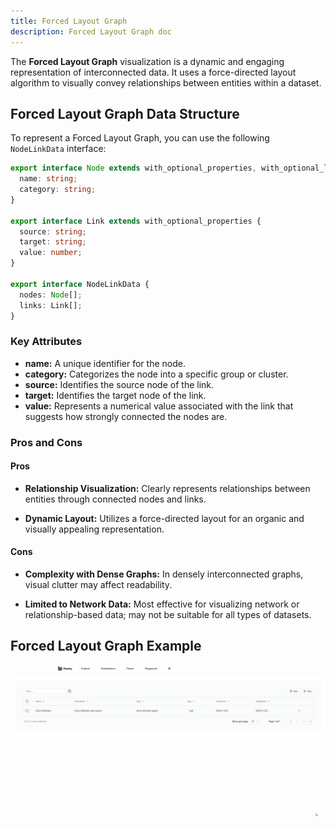 ```yaml
---
title: Forced Layout Graph
description: Forced Layout Graph doc
---
```


The **Forced Layout Graph** visualization is a dynamic and engaging representation of interconnected data. It uses a force-directed layout algorithm to visually convey relationships between entities within a dataset.

## Forced Layout Graph Data Structure

To represent a Forced Layout Graph, you can use the following `NodeLinkData` interface:

```typescript
export interface Node extends with_optional_properties, with_optional_labels {
  name: string;
  category: string;
}

export interface Link extends with_optional_properties {
  source: string;
  target: string;
  value: number;
}

export interface NodeLinkData {
  nodes: Node[];
  links: Link[];
}
```
### Key Attributes

- **name:** A unique identifier for the node.
- **category:** Categorizes the node into a specific group or cluster.
- **source:** Identifies the source node of the link.
- **target:** Identifies the target node of the link.
- **value:** Represents a numerical value associated with the link that suggests how strongly connected the nodes are.

### Pros and Cons

#### Pros
- **Relationship Visualization:** Clearly represents relationships between entities through connected nodes and links.

- **Dynamic Layout:** Utilizes a force-directed layout for an organic and visually appealing representation.

#### Cons
- **Complexity with Dense Graphs:** In densely interconnected graphs, visual clutter may affect readability.

- **Limited to Network Data:** Most effective for visualizing network or relationship-based data; may not be suitable for all types of datasets.

## Forced Layout Graph Example

![Forced Layout Graph Example](/src/assets/forced-layout-graph.gif)